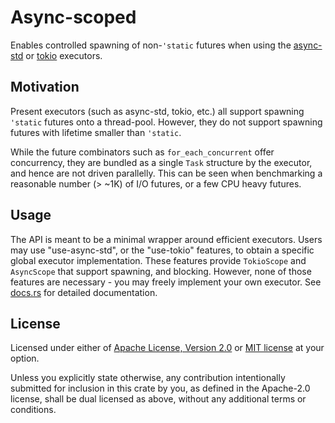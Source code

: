 # Async-scoped

Enables controlled spawning of non-`'static` futures when
using the [async-std](//github.com/async-rs/async-std) or
[tokio](//github.com/tokio-rs/tokio) executors.

## Motivation

Present executors (such as async-std, tokio, etc.) all
support spawning `'static` futures onto a thread-pool.
However, they do not support spawning futures with lifetime
smaller than `'static`.

While the future combinators such as `for_each_concurrent`
offer concurrency, they are bundled as a single `Task`
structure by the executor, and hence are not driven
parallelly. This can be seen when benchmarking a reasonable
number (> ~1K) of I/O futures, or a few CPU heavy futures.

## Usage

The API is meant to be a minimal wrapper around efficient
executors. Users may use "use-async-std", or the
"use-tokio" features, to obtain a specific global executor implementation.
These features provide `TokioScope` and `AsyncScope` that
support spawning, and blocking.
However, none of those features are necessary -
you may freely implement your own executor. See
[docs.rs](https://docs.rs/async-scoped) for detailed
documentation.

## License

Licensed under either of [Apache License, Version
2.0](//www.apache.org/licenses/LICENSE-2.0) or [MIT
license](//opensource.org/licenses/MIT) at your option.

Unless you explicitly state otherwise, any contribution
intentionally submitted for inclusion in this crate by you,
as defined in the Apache-2.0 license, shall be dual licensed
as above, without any additional terms or conditions.
